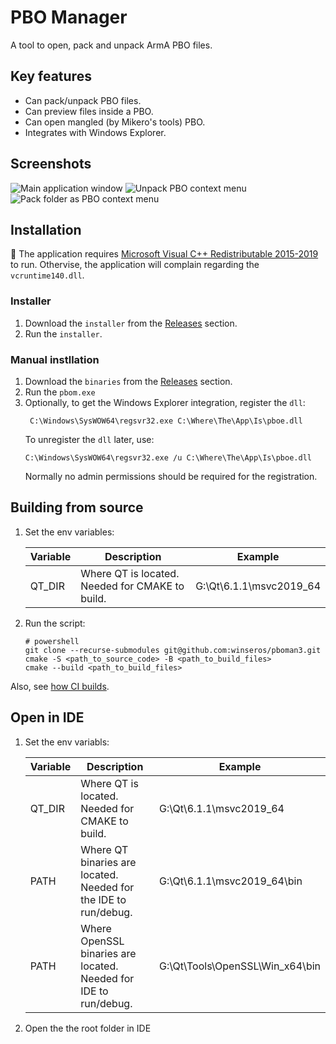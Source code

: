 # PBO Manager

A tool to open, pack and unpack ArmA PBO files.

## Key features
 - Can pack/unpack PBO files.
 - Can preview files inside a PBO.
 - Can open mangled (by Mikero's tools) PBO.
 - Integrates with Windows Explorer.

## Screenshots

![Main application window](doc/img/screenshot01.png 'Main application window')
![Unpack PBO context menu](doc/img/screenshot02.png 'Unpack PBO context menu')
![Pack folder as PBO context menu](doc/img/screenshot03.png 'Pack folder as PBO context menu')

## Installation 

:small_blue_diamond: The application requires [Microsoft Visual C++ Redistributable 2015-2019](https://aka.ms/vs/16/release/vc_redist.x64.exe) to run. Othervise, the application will complain regarding the `vcruntime140.dll`.

### Installer
1. Download the `installer` from the [Releases](https://github.com/winseros/pboman3/releases) section.
2. Run the `installer`.

### Manual instllation
1. Download the `binaries` from the [Releases](https://github.com/winseros/pboman3/releases) section.
2. Run the `pbom.exe`
3. Optionally, to get the Windows Explorer integration, register the `dll`:
   ```
    C:\Windows\SysWOW64\regsvr32.exe C:\Where\The\App\Is\pboe.dll
   ```
   To unregister the `dll` later, use:
   ```
   C:\Windows\SysWOW64\regsvr32.exe /u C:\Where\The\App\Is\pboe.dll
   ```
   Normally no admin permissions should be required for the registration.

## Building from source

1. Set the env variables:

   | Variable | Description                                                       | Example                         |
   |----------|-------------------------------------------------------------------|---------------------------------|
   | QT_DIR   | Where QT is located. Needed for CMAKE to build.                   | G:\Qt\6.1.1\msvc2019_64         |


2. Run the script:
   
   ```
   # powershell
   git clone --recurse-submodules git@github.com:winseros/pboman3.git
   cmake -S <path_to_source_code> -B <path_to_build_files>
   cmake --build <path_to_build_files>
   ```

Also, see [how CI builds](.github/workflows/artifcats.yaml).

## Open in IDE

1. Set the env variabls:

   | Variable | Description                                                       | Example                         |
   |----------|-------------------------------------------------------------------|---------------------------------|
   | QT_DIR   | Where QT is located. Needed for CMAKE to build.                   | G:\Qt\6.1.1\msvc2019_64         |
   | PATH     | Where QT binaries are located. Needed for the IDE to run/debug.   | G:\Qt\6.1.1\msvc2019_64\bin     |
   | PATH     | Where OpenSSL binaries are located. Needed for IDE to run/debug.  | G:\Qt\Tools\OpenSSL\Win_x64\bin |

2. Open the the root folder in IDE
